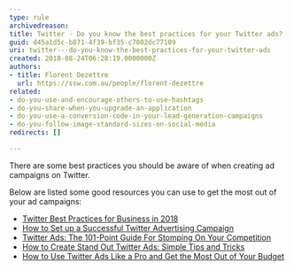 ```yaml
---
type: rule
archivedreason: 
title: Twitter - Do you know the best practices for your Twitter ads?
guid: d45a1d5c-b871-4f39-bf35-c7082dc77109
uri: twitter---do-you-know-the-best-practices-for-your-twitter-ads
created: 2018-08-24T06:28:19.0000000Z
authors:
- title: Florent Dezettre
  url: https://ssw.com.au/people/florent-dezettre
related:
- do-you-use-and-encourage-others-to-use-hashtags
- do-you-share-when-you-upgrade-an-application
- do-you-use-a-conversion-code-in-your-lead-generation-campaigns
- do-you-follow-image-standard-sizes-on-social-media
redirects: []

---
```


There are some best practices you should be aware of when creating ad campaigns on Twitter.

<!--endintro-->

Below are listed some good resources you can use to get the most out of your ad campaigns:

* [Twitter Best Practices for Business in 2018](https&#58;//www.marketingdigibook.com/blog/twitter-best-practices)
* [How to Set up a Successful Twitter Advertising Campaign](https&#58;//sproutsocial.com/insights/twitter-advertising/)
* [Twitter Ads: The 101-Point Guide For Stomping On Your Competition](https&#58;//klientboost.com/ppc/twitter-ads/)
* [How to Create Stand Out Twitter Ads: Simple Tips and Tricks](https&#58;//medium.com/%40crelloapp/how-to-create-stand-out-twitter-ads-simple-tips-and-tricks-2f7373760504)
* [How to Use Twitter Ads Like a Pro and Get the Most Out of Your Budget](https&#58;//blog.hootsuite.com/twitter-ads/)

